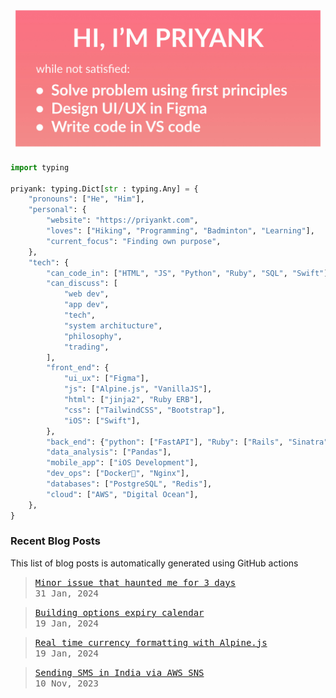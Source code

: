 <img src="https://github.com/priyankt/priyankt/blob/main/profile-header.jpg" alt="Priyank GitHub profile README header image">

```python
import typing

priyank: typing.Dict[str : typing.Any] = {
    "pronouns": ["He", "Him"],
    "personal": {
        "website": "https://priyankt.com",
        "loves": ["Hiking", "Programming", "Badminton", "Learning"],
        "current_focus": "Finding own purpose",
    },
    "tech": {
        "can_code_in": ["HTML", "JS", "Python", "Ruby", "SQL", "Swift"],
        "can_discuss": [
            "web dev",
            "app dev",
            "tech",
            "system architucture",
            "philosophy",
            "trading",
        ],
        "front_end": {
            "ui_ux": ["Figma"],
            "js": ["Alpine.js", "VanillaJS"],
            "html": ["jinja2", "Ruby ERB"],
            "css": ["TailwindCSS", "Bootstrap"],
            "iOS": ["Swift"],
        },
        "back_end": {"python": ["FastAPI"], "Ruby": ["Rails", "Sinatra"]},
        "data_analysis": ["Pandas"],
        "mobile_app": ["iOS Development"],
        "dev_ops": ["Docker🐳", "Nginx"],
        "databases": ["PostgreSQL", "Redis"],
        "cloud": ["AWS", "Digital Ocean"],
    },
}
```
### Recent Blog Posts
This list of blog posts is automatically generated using GitHub actions

<!-- BLOG_START -->
><samp>[Minor issue that haunted me for 3 days](https://priyankt.github.io/posts/fastapi-query-param-caching-issue/)</samp><br>
><samp>31 Jan, 2024</samp>

><samp>[Building options expiry calendar](https://priyankt.github.io/posts/building-expiry-calendar/)</samp><br>
><samp>19 Jan, 2024</samp>

><samp>[Real time currency formatting with Alpine.js](https://priyankt.github.io/posts/real-time-currency-formatting-alpine-js/)</samp><br>
><samp>19 Jan, 2024</samp>

><samp>[Sending SMS in India via AWS SNS](https://priyankt.github.io/posts/sending-sms-aws-sns/)</samp><br>
><samp>10 Nov, 2023</samp>
<!-- BLOG_END -->
